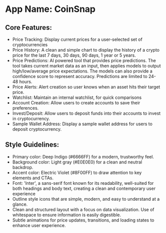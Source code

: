 # **App Name**: CoinSnap

## Core Features:

- Price Tracking: Display current prices for a user-selected set of cryptocurrencies
- Price History: A clean and simple chart to display the history of a crypto price for the last 7 days, 30 days, 90 days, 1 year or 5 years.
- Price Predictions: AI powered tool that provides price predictions. The tool takes current market data as an input, then applies models to output high/low/average price expectations. The models can also provide a confidence score to represent accuracy. Predictions are limited to 24-48 hours.
- Price Alerts: Alert creation so user knows when an asset hits their target price.
- Watchlist: Maintain an internal watchlist, for quick comparisons
- Account Creation: Allow users to create accounts to save their preferences.
- Invest/Deposit: Allow users to deposit funds into their accounts to invest in cryptocurrency.
- Sample Wallet Address: Display a sample wallet address for users to deposit cryptocurrency.

## Style Guidelines:

- Primary color: Deep Indigo (#6666FF) for a modern, trustworthy feel.
- Background color: Light gray (#E0E0E0) for a clean and neutral backdrop.
- Accent color: Electric Violet (#8F00FF) to draw attention to key elements and CTAs.
- Font: 'Inter', a sans-serif font known for its readability, well-suited for both headings and body text, creating a clean and contemporary user experience
- Outline style icons that are simple, modern, and easy to understand at a glance.
- Clean and structured layout with a focus on data visualization. Use of whitespace to ensure information is easily digestible.
- Subtle animations for price updates, transitions, and loading states to enhance user experience.
